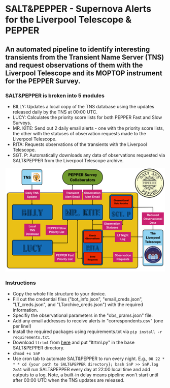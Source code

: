 # SALT&PEPPER - Supernova Alerts for the Liverpool Telescope & PEPPER

## An automated pipeline to identify interesting transients from the Transient Name Server (TNS) and request observations of them with the Liverpool Telescope and its MOPTOP instrument for the PEPPER Survey.

### SALT&PEPPER is broken into 5 modules
- BILLY: Updates a local copy of the TNS database using the updates released daily by the TNS at 00:00 UTC.
- LUCY: Calculates the priority score lists for both PEPPER Fast and Slow Surveys.
- MR. KITE: Send out 2 daily email alerts - one with the priority score lists, the other with the statuses of observation requests made to the Liverpool Telescope.
- RITA: Requests observations of the transients with the Liverpool Telescope.
- SGT. P: Automatically downloads any data of observations requested via SALT&PEPPER from the Liverpool Telescope archive.

![Flow chart of the structure of SALT&PEPPER](SnP-structure.png)

### Instructions
- Copy the whole file structure to your device.
- Fill out the credential files ("bot_info.json", "email_creds.json", "LT_creds.json", and "LTarchive_creds.json") with the required information.
- Specifiy the observational parameters in the "obs_prams.json" file.
- Add any email addresses to receive alerts in "correspondents.csv" (one per line!)
- Install the required packages using requirements.txt via `pip install -r requirements.txt`.
- Download `ltrtml` from [here](https://github.com/LivTel/ltpy) and put "ltrtml.py" in the base SALT&PEPPER directory.
- `chmod +x SnP`
- Use cron tab to automate SALT&PEPPER to run every night. E.g., `00 22 * * * cd {your path to SALT&PEPPER directory}; bash SnP >> SnP.log 2>&1` will run SALT&PEPPER every day at 22:00 local time and add outputs to a log. Note, a built-in delay means pipeline won't start until after 00:00 UTC when the TNS updates are released.

